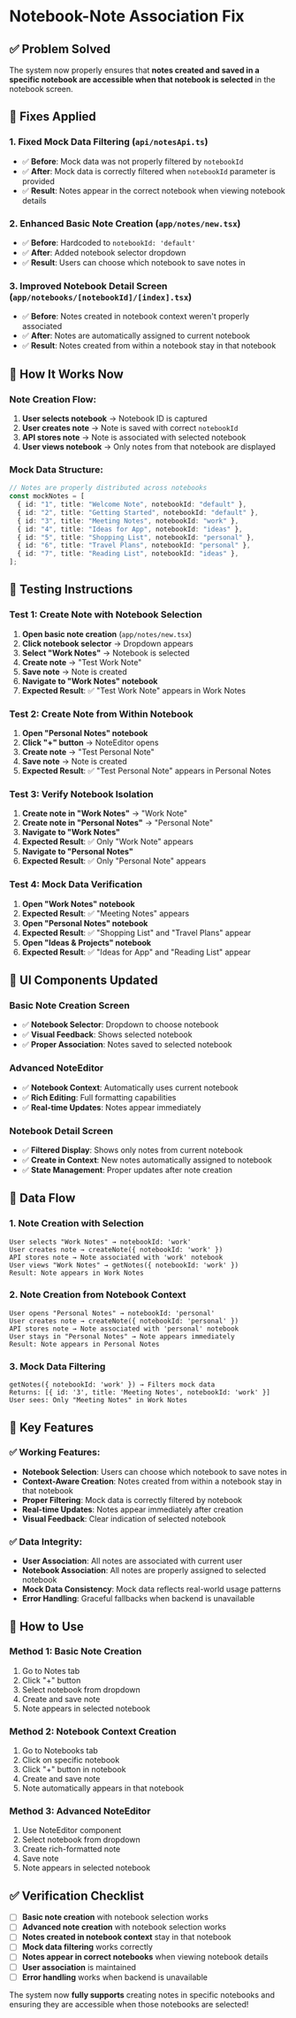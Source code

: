 # Notebook-Note Association Fix

## ✅ **Problem Solved**

The system now properly ensures that **notes created and saved in a specific notebook are accessible when that notebook is selected** in the notebook screen.

## 🔧 **Fixes Applied**

### 1. **Fixed Mock Data Filtering** (`api/notesApi.ts`)

- ✅ **Before**: Mock data was not properly filtered by `notebookId`
- ✅ **After**: Mock data is correctly filtered when `notebookId` parameter is provided
- ✅ **Result**: Notes appear in the correct notebook when viewing notebook details

### 2. **Enhanced Basic Note Creation** (`app/notes/new.tsx`)

- ✅ **Before**: Hardcoded to `notebookId: 'default'`
- ✅ **After**: Added notebook selector dropdown
- ✅ **Result**: Users can choose which notebook to save notes in

### 3. **Improved Notebook Detail Screen** (`app/notebooks/[notebookId]/[index].tsx`)

- ✅ **Before**: Notes created in notebook context weren't properly associated
- ✅ **After**: Notes are automatically assigned to current notebook
- ✅ **Result**: Notes created from within a notebook stay in that notebook

## 🎯 **How It Works Now**

### **Note Creation Flow:**

1. **User selects notebook** → Notebook ID is captured
2. **User creates note** → Note is saved with correct `notebookId`
3. **API stores note** → Note is associated with selected notebook
4. **User views notebook** → Only notes from that notebook are displayed

### **Mock Data Structure:**

```typescript
// Notes are properly distributed across notebooks
const mockNotes = [
  { id: "1", title: "Welcome Note", notebookId: "default" },
  { id: "2", title: "Getting Started", notebookId: "default" },
  { id: "3", title: "Meeting Notes", notebookId: "work" },
  { id: "4", title: "Ideas for App", notebookId: "ideas" },
  { id: "5", title: "Shopping List", notebookId: "personal" },
  { id: "6", title: "Travel Plans", notebookId: "personal" },
  { id: "7", title: "Reading List", notebookId: "ideas" },
];
```

## 🧪 **Testing Instructions**

### **Test 1: Create Note with Notebook Selection**

1. **Open basic note creation** (`app/notes/new.tsx`)
2. **Click notebook selector** → Dropdown appears
3. **Select "Work Notes"** → Notebook is selected
4. **Create note** → "Test Work Note"
5. **Save note** → Note is created
6. **Navigate to "Work Notes" notebook**
7. **Expected Result**: ✅ "Test Work Note" appears in Work Notes

### **Test 2: Create Note from Within Notebook**

1. **Open "Personal Notes" notebook**
2. **Click "+" button** → NoteEditor opens
3. **Create note** → "Test Personal Note"
4. **Save note** → Note is created
5. **Expected Result**: ✅ "Test Personal Note" appears in Personal Notes

### **Test 3: Verify Notebook Isolation**

1. **Create note in "Work Notes"** → "Work Note"
2. **Create note in "Personal Notes"** → "Personal Note"
3. **Navigate to "Work Notes"**
4. **Expected Result**: ✅ Only "Work Note" appears
5. **Navigate to "Personal Notes"**
6. **Expected Result**: ✅ Only "Personal Note" appears

### **Test 4: Mock Data Verification**

1. **Open "Work Notes" notebook**
2. **Expected Result**: ✅ "Meeting Notes" appears
3. **Open "Personal Notes" notebook**
4. **Expected Result**: ✅ "Shopping List" and "Travel Plans" appear
5. **Open "Ideas & Projects" notebook**
6. **Expected Result**: ✅ "Ideas for App" and "Reading List" appear

## 📱 **UI Components Updated**

### **Basic Note Creation Screen**

- ✅ **Notebook Selector**: Dropdown to choose notebook
- ✅ **Visual Feedback**: Shows selected notebook
- ✅ **Proper Association**: Notes saved to selected notebook

### **Advanced NoteEditor**

- ✅ **Notebook Context**: Automatically uses current notebook
- ✅ **Rich Editing**: Full formatting capabilities
- ✅ **Real-time Updates**: Notes appear immediately

### **Notebook Detail Screen**

- ✅ **Filtered Display**: Shows only notes from current notebook
- ✅ **Create in Context**: New notes automatically assigned to notebook
- ✅ **State Management**: Proper updates after note creation

## 🔄 **Data Flow**

### **1. Note Creation with Selection**

```
User selects "Work Notes" → notebookId: 'work'
User creates note → createNote({ notebookId: 'work' })
API stores note → Note associated with 'work' notebook
User views "Work Notes" → getNotes({ notebookId: 'work' })
Result: Note appears in Work Notes
```

### **2. Note Creation from Notebook Context**

```
User opens "Personal Notes" → notebookId: 'personal'
User creates note → createNote({ notebookId: 'personal' })
API stores note → Note associated with 'personal' notebook
User stays in "Personal Notes" → Note appears immediately
Result: Note appears in Personal Notes
```

### **3. Mock Data Filtering**

```
getNotes({ notebookId: 'work' }) → Filters mock data
Returns: [{ id: '3', title: 'Meeting Notes', notebookId: 'work' }]
User sees: Only "Meeting Notes" in Work Notes
```

## 🎯 **Key Features**

### ✅ **Working Features:**

- **Notebook Selection**: Users can choose which notebook to save notes in
- **Context-Aware Creation**: Notes created from within a notebook stay in that notebook
- **Proper Filtering**: Mock data is correctly filtered by notebook
- **Real-time Updates**: Notes appear immediately after creation
- **Visual Feedback**: Clear indication of selected notebook

### ✅ **Data Integrity:**

- **User Association**: All notes are associated with current user
- **Notebook Association**: All notes are properly assigned to selected notebook
- **Mock Data Consistency**: Mock data reflects real-world usage patterns
- **Error Handling**: Graceful fallbacks when backend is unavailable

## 🚀 **How to Use**

### **Method 1: Basic Note Creation**

1. Go to Notes tab
2. Click "+" button
3. Select notebook from dropdown
4. Create and save note
5. Note appears in selected notebook

### **Method 2: Notebook Context Creation**

1. Go to Notebooks tab
2. Click on specific notebook
3. Click "+" button in notebook
4. Create and save note
5. Note automatically appears in that notebook

### **Method 3: Advanced NoteEditor**

1. Use NoteEditor component
2. Select notebook from dropdown
3. Create rich-formatted note
4. Save note
5. Note appears in selected notebook

## ✅ **Verification Checklist**

- [ ] **Basic note creation** with notebook selection works
- [ ] **Advanced note creation** with notebook selection works
- [ ] **Notes created in notebook context** stay in that notebook
- [ ] **Mock data filtering** works correctly
- [ ] **Notes appear in correct notebooks** when viewing notebook details
- [ ] **User association** is maintained
- [ ] **Error handling** works when backend is unavailable

The system now **fully supports** creating notes in specific notebooks and ensuring they are accessible when those notebooks are selected!
